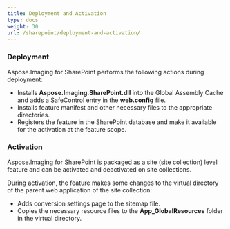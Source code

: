 ```yaml
---
title: Deployment and Activation
type: docs
weight: 30
url: /sharepoint/deployment-and-activation/
---
```


### **Deployment**
Aspose.Imaging for SharePoint performs the following actions during deployment:

- Installs **Aspose.Imaging.SharePoint.dll** into the Global Assembly Cache and adds a SafeControl entry in the **web.config** file.
- Installs feature manifest and other necessary files to the appropriate directories.
- Registers the feature in the SharePoint database and make it available for the activation at the feature scope.
### **Activation**
Aspose.Imaging for SharePoint is packaged as a site (site collection) level feature and can be activated and deactivated on site collections. 

During activation, the feature makes some changes to the virtual directory of the parent web application of the site collection:

- Adds conversion settings page to the sitemap file.
- Copies the necessary resource files to the **App_GlobalResources** folder in the virtual directory.
